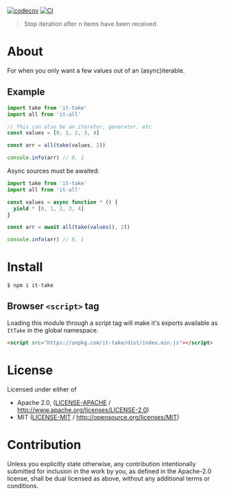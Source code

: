 [![codecov](https://img.shields.io/codecov/c/github/achingbrain/it.svg?style=flat-square)](https://codecov.io/gh/achingbrain/it)
[![CI](https://img.shields.io/github/actions/workflow/status/achingbrain/it/js-test-and-release.yml?branch=master\&style=flat-square)](https://github.com/achingbrain/it/actions/workflows/js-test-and-release.yml?query=branch%3Amaster)

> Stop iteration after n items have been received

# About

For when you only want a few values out of an (async)iterable.

## Example

```javascript
import take from 'it-take'
import all from 'it-all'

// This can also be an iterator, generator, etc
const values = [0, 1, 2, 3, 4]

const arr = all(take(values, 2))

console.info(arr) // 0, 1
```

Async sources must be awaited:

```javascript
import take from 'it-take'
import all from 'it-all'

const values = async function * () {
  yield * [0, 1, 2, 3, 4]
}

const arr = await all(take(values(), 2))

console.info(arr) // 0, 1
```

# Install

```console
$ npm i it-take
```

## Browser `<script>` tag

Loading this module through a script tag will make it's exports available as `ItTake` in the global namespace.

```html
<script src="https://unpkg.com/it-take/dist/index.min.js"></script>
```

# License

Licensed under either of

- Apache 2.0, ([LICENSE-APACHE](LICENSE-APACHE) / <http://www.apache.org/licenses/LICENSE-2.0>)
- MIT ([LICENSE-MIT](LICENSE-MIT) / <http://opensource.org/licenses/MIT>)

# Contribution

Unless you explicitly state otherwise, any contribution intentionally submitted for inclusion in the work by you, as defined in the Apache-2.0 license, shall be dual licensed as above, without any additional terms or conditions.
